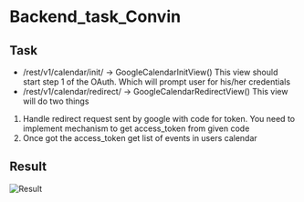 # Backend_task_Convin
## Task
- /rest/v1/calendar/init/ -> GoogleCalendarInitView()
This view should start step 1 of the OAuth. Which will prompt user for
his/her credentials
- /rest/v1/calendar/redirect/ -> GoogleCalendarRedirectView()
This view will do two things
1. Handle redirect request sent by google with code for token. You
need to implement mechanism to get access_token from given
code
2. Once got the access_token get list of events in users calendar

## Result
![Result](https://github.com/Sreetama2001/Backend_task_Convin/assets/73426684/52077e62-f936-4719-8414-f57154359b92)
